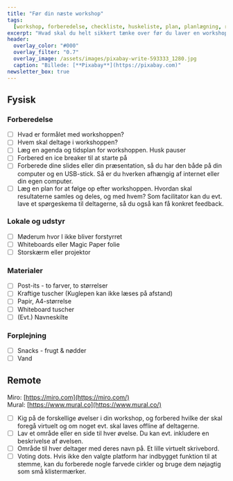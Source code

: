 ```yaml
---
title: "Før din næste workshop"
tags:
  [workshop, forberedelse, checkliste, huskeliste, plan, planlægning, remote]
excerpt: "Hvad skal du helt sikkert tænke over før du laver en workshop"
header:
  overlay_color: "#000"
  overlay_filter: "0.7"
  overlay_image: /assets/images/pixabay-write-593333_1280.jpg
  caption: "Billede: [**Pixabay**](https://pixabay.com)"
newsletter_box: true
---
```


## Fysisk

### Forberedelse

- [ ] Hvad er formålet med workshoppen?
- [ ] Hvem skal deltage i workshoppen?
- [ ] Læg en agenda og tidsplan for workshoppen. Husk pauser
- [ ] Forbered en ice breaker til at starte på
- [ ] Forberede dine slides eller din præsentation, så du har den både på din computer og en USB-stick.
      Så er du hverken afhængig af internet eller din egen computer.
- [ ] Læg en plan for at følge op efter workshoppen.
      Hvordan skal resultaterne samles og deles, og med hvem?
      Som facilitator kan du evt. lave et spørgeskema til deltagerne, så du også kan få konkret feedback.

### Lokale og udstyr

- [ ] Møderum hvor I ikke bliver forstyrret
- [ ] Whiteboards eller Magic Paper folie
- [ ] Storskærm eller projektor

### Materialer

- [ ] Post-its - to farver, to størrelser
- [ ] Kraftige tuscher (Kuglepen kan ikke læses på afstand)
- [ ] Papir, A4-størrelse
- [ ] Whiteboard tuscher
- [ ] (Evt.) Navneskilte

### Forplejning

- [ ] Snacks - frugt & nødder
- [ ] Vand

## Remote

Miro: [https://miro.com](https://miro.com/)  
Mural: [https://www.mural.co](https://www.mural.co/)

- [ ] Kig på de forskellige øvelser i din workshop, og forbered hvilke der skal foregå virtuelt og om noget evt. skal laves offline af deltagerne.
- [ ] Lav et område eller en side til hver øvelse. Du kan evt. inkludere en beskrivelse af øvelsen.
- [ ] Område til hver deltager med deres navn på. Et lille virtuelt skrivebord.
- [ ] Voting dots. Hvis ikke den valgte platform har indbygget funktion til at stemme, kan du forberede nogle farvede cirkler og bruge dem nøjagtig som små klistermærker.
